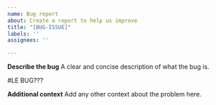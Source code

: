 ```yaml
---
name: Bug report
about: Create a report to help us improve
title: "[BUG-ISSUE]"
labels: ''
assignees: ''

---
```


**Describe the bug**
A clear and concise description of what the bug is.

#LE BUG???


**Additional context**
Add any other context about the problem here.
